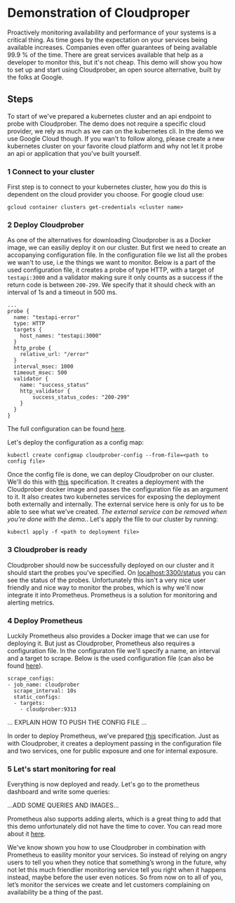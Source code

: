 # Demonstration of Cloudproper

Proactively monitoring availability and performance of your systems is a critical thing. 
As time goes by the expectation on your services being available increases. 
Companies even offer guarantees of being available 99.9 % of the time. 
There are great services available that help as a developer to monitor this, but it's not cheap. 
This demo will show you how to set up and start using Cloudprober, an open source alternative, built by the folks at Google.

## Steps

To start of we've prepared a kubernetes cluster and an api endpoint to probe with Cloudprober. The demo does not require a specific cloud provider, we rely as much as 
we can on the kubernetes cli. In the demo we use Google Cloud though. If you wan't to follow along, 
please create a new kubernetes cluster on your favorite cloud platform 
and why not let it probe an api or application that you've built yourself.

### 1 Connect to your cluster
First step is to connect to your kubernetes cluster, how you do this is dependent on the cloud provider you choose. For google cloud use:
```
gcloud container clusters get-credentials <cluster name>
```

### 2 Deploy Cloudprober
As one of the alternatives for downloading Cloudprober is as a Docker image, we can easiliy deploy it on our cluster. 
But first we need to create an accopanying configuration file. In the configuration file we list all the probes we wan't to use, i.e the things we want to monitor. 
Below is a part of the used configuration file, it creates a probe of type HTTP, with a target of `testapi:3000` and a validator 
making sure it only counts as a success if the return code is between `200-299`. We specify that it should check with an interval of 1s and a timeout in 500 ms. 

```
...
probe {
  name: "testapi-error"
  type: HTTP
  targets {
    host_names: "testapi:3000"
  }
  http_probe {
    relative_url: "/error"
  }
  interval_msec: 1000
  timeout_msec: 500
  validator {
    name: "success_status"
    http_validator {
        success_status_codes: "200-299"
    }
  }
}
```
The full configuration can be found [here](./cloudprober/cloudprober.cfg).

Let's deploy the configuration as a config map:
```
kubectl create configmap cloudprober-config --from-file=<path to config file>
```

Once the config file is done, we can deploy Cloudprober on our cluster. We'll do this with [this](./cloudprober/deployment.yaml) specification. 
It creates a deployment with the Cloudprober docker image and passes the configuration file as an argument to it. It also creates two kubernetes services 
for exposing the deployment both externally and internally. The external service here is only for us to be able to see what we've created. 
*The external service can be removed when you're done with the demo.*. Let's apply the file to our cluster by running:

```
kubectl apply -f <path to deployment file>
```


### 3 Cloudprober is ready



Cloudprober should now be successfully deployed on our cluster and it should start the probes you've specified. 
On [localhost:3300/status](https://localhost:3300/status) you can see the status of the probes. 
Unfortunately this isn't a very nice user friendly and nice way to monitor the probes, which is why we'll now integrate it into Prometheus. 
Prometheus is a solution for monitoring and alerting metrics. 

### 4 Deploy Prometheus
Luckily Prometheus also provides a Docker image that we can use for deploying it. But just as Cloudprober, Prometheus also requires a configuration file. 
In the configuraton file we'll specify a name, an interval and a target to scrape. Below is the used configuration file 
(can also be found [here](./prometheus/prometheus.yml)).
```
scrape_configs:
- job_name: cloudprober
  scrape_interval: 10s
  static_configs:
  - targets: 
    - cloudprober:9313
```

... EXPLAIN HOW TO PUSH THE CONFIG FILE ...

In order to deploy Prometheus, we've prepared [this](./prometheus/deployment.yaml) specification. Just as with Cloudprober, it creates a deployment passing in the configuration file and two services, one for public exposure and one for internal exposure.


### 5 Let's start monitoring for real
Everything is now deployed and ready. Let's go to the prometheus dashboard and write some queries:

...ADD SOME QUERIES AND IMAGES...

Prometheus also supports adding alerts, which is a great thing to add that this demo unfortunately did not have the time to cover. You can read more about it [here](https://prometheus.io/docs/alerting/latest/overview/).

We've know shown you how to use Cloudprober in combination with Prometheus to easility monitor your services. So instead of relying on angry users to tell you when they notice that something’s wrong in the future, why not let this much friendlier monitoring service 
tell you right when it happens instead, maybe before the user even notices. 
So from now on to all of you, let’s monitor the services we create and let customers complaining on availability be a thing of the past.
